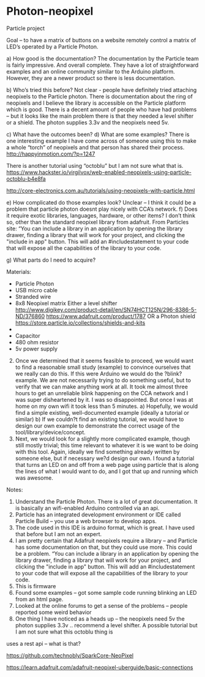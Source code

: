 # Photon-neopixel

Particle project

Goal – to have a matrix of buttons on a website remotely control a matrix of LED’s operated by a Particle Photon. 

a) How good is the documentation?
	The documentation by the Particle team is fairly impressive.  And overall complete.  They have a lot of straightforward examples and an online community similar to the Arduino platform.  However, they are a newer product so there is less documentation. 

b) Who’s tried this before?
	Not clear  - people have definitely tried attaching neopixels to the Particle photon.  There is documentation about the ring of neopixels and I believe the library is accessible on the Particle platform which is good. 
	There is a decent amount of people who have had problems – but it looks like the main problem there is that they needed a level shifter or a shield.  The photon supplies 3.3v and the neopixels need 5v. 

c) What have the outcomes been?
d) What are some examples?
	There is one interesting example I have come across of someone using this to make a whole “torch” of neopixels and that person has shared their process.  http://happyinmotion.com/?p=1247

There is another tutorial using “octoblu” but I am not sure what that is. 
https://www.hackster.io/virgilvox/web-enabled-neopixels-using-particle-octoblu-b4e8fa

http://core-electronics.com.au/tutorials/using-neopixels-with-particle.html


e) How complicated do those examples look?
	Unclear – I think it could be a problem that particle photon doesnt play nicely with CCA’s network. 
f) Does it require exotic libraries, languages, hardware, or other items?
	I don’t think so, other than the standard neopixel library from adafruit.  From Particles site: “You can include a library in an application by opening the library drawer, finding a library that will work for your project, and clicking the "include in app" button. This will add an #includestatement to your code that will expose all the capabilities of the library to your code.

g) What parts do I need to acquire?

Materials:
-	Particle Photon
-	USB micro cable
-	Stranded wire
-	8x8 Neopixel matrix
Either a level shifter http://www.digikey.com/product-detail/en/SN74HCT125N/296-8386-5-ND/376860
https://www.adafruit.com/product/1787 
OR a Photon shield https://store.particle.io/collections/shields-and-kits  
-	
-	Capacitor
-	480 ohm resistor
-	5v power supply

2) Once we determined that it seems feasible to proceed, we would want to find
a reasonable small study (example) to convince ourselves that we really can do
this. If this were Arduino we would do the ?blink? example. We are not
necessarily trying to do something useful, but to verify that we can make
anything work at all.
It took me almost three hours to get an unreliable blink happening on the CCA network and I was super disheartened by it.  I was so disappointed.  But once I was at  home on my own wifi it took less than 5 minutes. 
a) Hopefully, we would find a simple existing, well-documented example (ideally
a tutorial or similar)
b) If we couldn?t find an existing tutorial, we would have to design our own
example to demonstrate the correct usage of the tool/library/device/concept.
3) Next, we would look for a slightly more complicated example, though still
mostly trivial; this time relevant to whatever it is we want to be doing with
this tool. Again, ideally we find something already written by someone else,
but if necessary we?d design our own.
I found a tutorial that turns an LED on and off from a web page using particle that is along the lines of what I would want to do, and I got that up and running which was awesome. 

Notes:

1.	Understand the Particle Photon.  There is a lot of great documentation.  It is basically an wifi-enabled Arduino controlled via an api. 
2.	Particle has an integrated development environment or IDE called Particle Build – you use a web browser to develop apps.  
3.	The code used in this IDE is arduino format, which is great.  I have used that before but I am not an expert. 
4.	I am pretty certain that Adafruit neopixels require a library – and Particle has some documentation on that, but they could use more.  This could be a problem. 
“You can include a library in an application by opening the library drawer, finding a library that will work for your project, and clicking the "include in app" button. This will add an #includestatement to your code that will expose all the capabilities of the library to your code.
5.	This is firmware
6.	Found some examples – got some sample code running blinking an LED from an html page. 
7.	Looked at the online forums to get a sense of the problems – people reported some weird behavior
8.	One thing I have noticed as a heads up – the neopixels need 5v the photon supplies 3.3v .. recommend a level shifter. 
A possible tutorial but I am not sure what this octoblu thing is 

uses a rest api – what is that?

https://github.com/technobly/SparkCore-NeoPixel 

https://learn.adafruit.com/adafruit-neopixel-uberguide/basic-connections 



